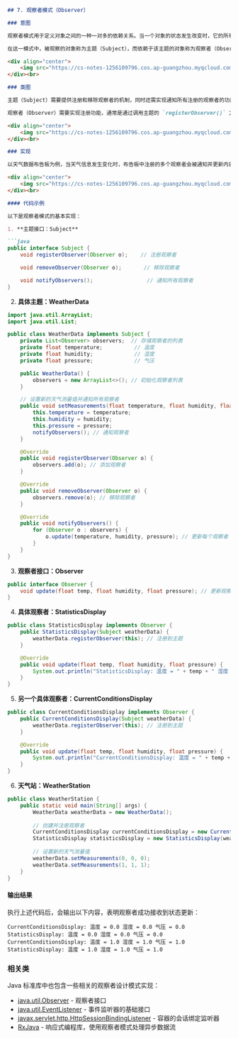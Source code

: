 ```markdown
## 7. 观察者模式（Observer）

### 意图

观察者模式用于定义对象之间的一种一对多的依赖关系。当一个对象的状态发生改变时，它的所有依赖对象（观察者）都会自动收到通知并更新其状态。这个模式通常用于事件处理系统，比如 GUI 组件的事件监听。

在这一模式中，被观察的对象称为主题（Subject），而依赖于该主题的对象称为观察者（Observer）。

<div align="center"> 
    <img src="https://cs-notes-1256109796.cos.ap-guangzhou.myqcloud.com/7a3c6a30-c735-4edb-8115-337288a4f0f2.jpg" width="600"/> 
</div><br>

### 类图

主题（Subject）需要提供注册和移除观察者的机制，同时还需实现通知所有注册的观察者的功能。它通过维护一张观察者列表来实现这些操作。

观察者（Observer）需要实现注册功能，通常是通过调用主题的 `registerObserver()` 方法来注册自己。以下是类的结构图。

<div align="center"> 
    <img src="https://cs-notes-1256109796.cos.ap-guangzhou.myqcloud.com/a8c8f894-a712-447c-9906-5caef6a016e3.png"/> 
</div><br>

### 实现

以天气数据布告板为例，当天气信息发生变化时，布告板中注册的多个观察者会被通知并更新内容。这样可以方便地进行数据展示和状态更新。

<div align="center"> 
    <img src="https://cs-notes-1256109796.cos.ap-guangzhou.myqcloud.com/b1df9732-86ce-4d69-9f06-fba1db7b3b5a.jpg"/> 
</div><br>

#### 代码示例

以下是观察者模式的基本实现：

1. **主题接口：Subject**

```java
public interface Subject {
    void registerObserver(Observer o);    // 注册观察者

    void removeObserver(Observer o);       // 移除观察者

    void notifyObservers();                 // 通知所有观察者
}
```

2. **具体主题：WeatherData**

```java
import java.util.ArrayList;
import java.util.List;

public class WeatherData implements Subject {
    private List<Observer> observers;  // 存储观察者的列表
    private float temperature;          // 温度
    private float humidity;             // 湿度
    private float pressure;             // 气压

    public WeatherData() {
        observers = new ArrayList<>(); // 初始化观察者列表
    }

    // 设置新的天气测量值并通知所有观察者
    public void setMeasurements(float temperature, float humidity, float pressure) {
        this.temperature = temperature;
        this.humidity = humidity;
        this.pressure = pressure;
        notifyObservers(); // 通知观察者
    }

    @Override
    public void registerObserver(Observer o) {
        observers.add(o); // 添加观察者
    }

    @Override
    public void removeObserver(Observer o) {
        observers.remove(o); // 移除观察者
    }

    @Override
    public void notifyObservers() {
        for (Observer o : observers) {
            o.update(temperature, humidity, pressure); // 更新每个观察者
        }
    }
}
```

3. **观察者接口：Observer**

```java
public interface Observer {
    void update(float temp, float humidity, float pressure); // 更新观察者数据
}
```

4. **具体观察者：StatisticsDisplay**

```java
public class StatisticsDisplay implements Observer {
    public StatisticsDisplay(Subject weatherData) {
        weatherData.registerObserver(this); // 注册到主题
    }

    @Override
    public void update(float temp, float humidity, float pressure) {
        System.out.println("StatisticsDisplay: 温度 = " + temp + " 湿度 = " + humidity + " 气压 = " + pressure);
    }
}
```

5. **另一个具体观察者：CurrentConditionsDisplay**

```java
public class CurrentConditionsDisplay implements Observer {
    public CurrentConditionsDisplay(Subject weatherData) {
        weatherData.registerObserver(this); // 注册到主题
    }

    @Override
    public void update(float temp, float humidity, float pressure) {
        System.out.println("CurrentConditionsDisplay: 温度 = " + temp + " 湿度 = " + humidity + " 气压 = " + pressure);
    }
}
```

6. **天气站：WeatherStation**

```java
public class WeatherStation {
    public static void main(String[] args) {
        WeatherData weatherData = new WeatherData();
        
        // 创建并注册观察者
        CurrentConditionsDisplay currentConditionsDisplay = new CurrentConditionsDisplay(weatherData);
        StatisticsDisplay statisticsDisplay = new StatisticsDisplay(weatherData);
        
        // 设置新的天气测量值
        weatherData.setMeasurements(0, 0, 0);
        weatherData.setMeasurements(1, 1, 1);
    }
}
```

#### 输出结果

执行上述代码后，会输出以下内容，表明观察者成功接收到状态更新：

```plaintext
CurrentConditionsDisplay: 温度 = 0.0 湿度 = 0.0 气压 = 0.0
StatisticsDisplay: 温度 = 0.0 湿度 = 0.0 气压 = 0.0
CurrentConditionsDisplay: 温度 = 1.0 湿度 = 1.0 气压 = 1.0
StatisticsDisplay: 温度 = 1.0 湿度 = 1.0 气压 = 1.0
```

### 相关类

Java 标准库中也包含一些相关的观察者设计模式实现：
- [java.util.Observer](http://docs.oracle.com/javase/8/docs/api/java/util/Observer.html) - 观察者接口
- [java.util.EventListener](http://docs.oracle.com/javase/8/docs/api/java/util/EventListener.html) - 事件监听器的基础接口
- [javax.servlet.http.HttpSessionBindingListener](http://docs.oracle.com/javaee/7/api/javax/servlet/http/HttpSessionBindingListener.html) - 容器的会话绑定监听器
- [RxJava](https://github.com/ReactiveX/RxJava) - 响应式编程库，使用观察者模式处理异步数据流
```
